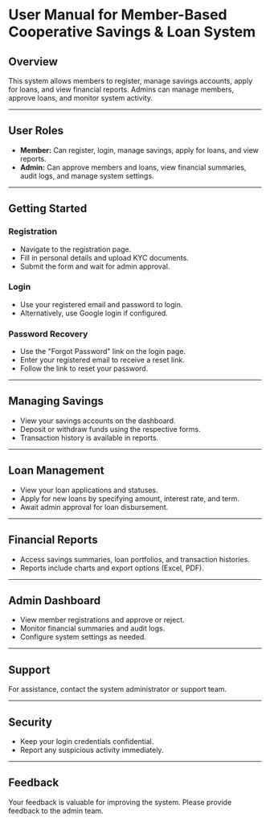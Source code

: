 # User Manual for Member-Based Cooperative Savings & Loan System

## Overview

This system allows members to register, manage savings accounts, apply for loans, and view financial reports. Admins can manage members, approve loans, and monitor system activity.

---

## User Roles

- **Member:** Can register, login, manage savings, apply for loans, and view reports.
- **Admin:** Can approve members and loans, view financial summaries, audit logs, and manage system settings.

---

## Getting Started

### Registration

- Navigate to the registration page.
- Fill in personal details and upload KYC documents.
- Submit the form and wait for admin approval.

### Login

- Use your registered email and password to login.
- Alternatively, use Google login if configured.

### Password Recovery

- Use the "Forgot Password" link on the login page.
- Enter your registered email to receive a reset link.
- Follow the link to reset your password.

---

## Managing Savings

- View your savings accounts on the dashboard.
- Deposit or withdraw funds using the respective forms.
- Transaction history is available in reports.

---

## Loan Management

- View your loan applications and statuses.
- Apply for new loans by specifying amount, interest rate, and term.
- Await admin approval for loan disbursement.

---

## Financial Reports

- Access savings summaries, loan portfolios, and transaction histories.
- Reports include charts and export options (Excel, PDF).

---

## Admin Dashboard

- View member registrations and approve or reject.
- Monitor financial summaries and audit logs.
- Configure system settings as needed.

---

## Support

For assistance, contact the system administrator or support team.

---

## Security

- Keep your login credentials confidential.
- Report any suspicious activity immediately.

---

## Feedback

Your feedback is valuable for improving the system. Please provide feedback to the admin team.
